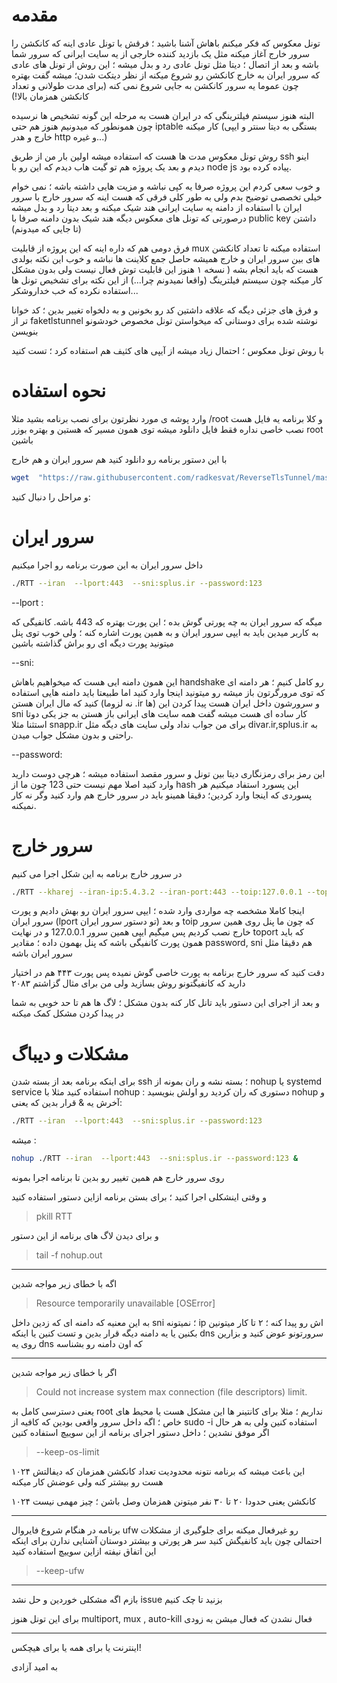 # مقدمه
تونل معکوس که فکر میکنم باهاش آشنا باشید ؛ فرقش با تونل عادی اینه که کانکشن را سرور خارج آغاز میکنه مثل یک بازدید کننده خارجی از یه سایت ایرانی که سرور شما باشه
و بعد از اتصال ؛ دیتا مثل تونل عادی رد و بدل میشه ؛ این روش از تونل های عادی که سرور ایران به خارج کانکشن رو شروع میکنه از نظر دیتکت شدن؛ میشه گفت بهتره چون عموما یه سرور کانکشن به جایی شروع نمی کنه (برای مدت طولانی و تعداد کانکشن همزمان بالا!)


البته هنوز سیستم فیلترینگی که در ایران هست به مرحله این گونه تشخیص ها نرسیده چون همونطور که میدونیم هنوز هم حتی iptable کار میکنه (بستگی به دیتا سنتر و ایپی خارج و هدر http و غیره...)

روش تونل معکوس مدت ها هست که استفاده میشه اولین بار من از طریق ssh اینو دیدم و بعد یک پروژه هم تو گیت هاب دیدم که این رو با node js پیاده کرده بود.

و خوب سعی کردم این پروژه صرفا یه کپی نباشه و مزیت هایی داشته باشه ؛ نمی خوام خیلی تخصصی توضیح بدم ولی به طور کلی فرقی که هست اینه که سرور خارج با سرور ایران با استفاده از دامنه یه سایت ایرانی هند شیک میکنه و بعد دیتا رد و بدل میشه درصورتی که تونل های معکوس دیگه هند شیک بدون دامنه صرفا با public key داشتن (تا جایی که میدونم) 

فرق دومی هم که داره اینه که این پروژه از قابلیت mux استفاده میکنه تا تعداد کانکشن های بین سرور ایران و خارج همیشه حاصل جمع کلاینت ها نباشه و خوب این نکته بولدی هست که باید انجام بشه ( نسخه ۱ هنوز این قابلیت توش فعال نیست ولی بدون مشکل کار میکنه چون سیستم فیلترینگ (واقعا نمیدونم چرا...) از این نکته برای تشخیص تونل ها استفاده نکرده که خب خداروشکر...

و فرق های جزئی دیگه که علاقه داشتین کد رو بخونین و به دلخواه تغییر بدین ؛ کد خوانا تر از faketlstunnel نوشته شده برای دوستانی که میخواستن تونل مخصوص خودشونو بنویسن


با روش تونل معکوس ؛ احتمال زیاد میشه از آیپی های کثیف هم استفاده کرد ؛ تست کنید
# نحوه استفاده 

وارد پوشه ی مورد نظرتون برای نصب برنامه بشید مثلا /root
و کلا برنامه یه فایل هست نصب خاصی نداره فقط فایل دانلود میشه توی همون مسیر که هستین و بهتره بوزر root باشین 

با این دستور برنامه رو دانلود کنید هم سرور ایران و هم خارج
```sh
wget  "https://raw.githubusercontent.com/radkesvat/ReverseTlsTunnel/master/install.sh" -O install.sh && chmod +x install.sh && bash install.sh 
```

و مراحل را دنبال کنید:

# سرور ایران

داخل سرور ایران به این صورت برنامه رو اجرا میکنیم
```sh
./RTT --iran  --lport:443  --sni:splus.ir --password:123
```

--lport :

میگه که سرور ایران به چه پورتی گوش بده ؛ این پورت بهتره که 443 باشه. کانفیگی که به کاربر میدین باید به ایپی سرور ایران و به همین پورت اشاره کنه ؛ ولی خوب توی پنل میتونید پورت دیگه ای رو براش گذاشته باشین 

--sni:

این همون دامنه ایی هست که میخواهیم باهاش handshake رو کامل کنیم ؛ هر دامنه ای که توی مرورگرتون باز میشه رو میتونید اینجا وارد کنید اما طبیعتا باید دامنه هایی استفاده کنید که مال ایران هستن (نه لزوما .ir ها) و سرورشون داخل ایران هست 
پیدا کردن این sni کار ساده ای هست میشه گفت همه سایت های ایرانی باز هستن به جز یکی دوتا استثنا مثلا snapp.ir برای من جواب نداد ولی سایت های دیگه مثل divar.ir,splus.ir به راحتی و بدون مشکل جواب میدن.

  
--password:
 
این رمز برای رمزنگاری دیتا بین تونل و سرور مقصد استفاده میشه ؛ هرچی دوست دارید وارد کنید اصلا مهم نیست حتی 123 چون ما از hash این پسورد استفاد میکنیم
هر پسوردی که اینجا وارد کردین؛ دقیقا همینو باید در سرور خارج هم وارد کنید وگر نه کار نمیکنه.

# سرور خارج

در سرور خارج برنامه به این شکل اجرا می کنیم
```sh
./RTT --kharej --iran-ip:5.4.3.2 --iran-port:443 --toip:127.0.0.1 --toport:2083 --password:123 --sni:splus.ir
```

اینجا کاملا مشخصه چه مواردی وارد شده ؛ ایپی سرور ایران رو بهش دادیم و پورت سرور ایران (lport تو دستور سرور ایران) و بعد toip که چون ما پنل روی همین سرور خارج نصب کردیم پس میگیم ایپی همین سرور 127.0.0.1
و در نهایت toport که باید همون پورت کانفیگی باشه که پنل بهمون داده ؛ مقادیر password, sni هم دقیقا مثل سرور ایران باشه

دقت کنید که سرور خارج برنامه به پورت خاصی گوش نمیده پس پورت ۴۴۳ هم در اختیار دارید که کانفیگتونو روش بسازید ولی من برای مثال گزاشتم ۲۰۸۳

و بعد از اجرای این دستور باید تانل کار کنه بدون مشکل ؛ لاگ ها هم تا حد خوبی به شما در پیدا کردن مشکل کمک میکنه 


# مشکلات و دیباگ

برای اینکه برنامه بعد از بسته شدن ssh ؛ بسته نشه و ران بمونه از nohup یا systemd service استفاده کنید 
مثلا با nohup :
دستوری که ران کردید رو اولش بنویسید nohup و آخرش یه & قرار بدین که یعنی:
```sh
./RTT --iran  --lport:443  --sni:splus.ir --password:123
```
میشه :
```sh
nohup ./RTT --iran  --lport:443  --sni:splus.ir --password:123 &
```
روی سرور خارج هم همین تغییر رو بدین تا برنامه اجرا بمونه

و وقتی اینشکلی اجرا کنید ؛ برای بستن برنامه ازاین دستور استفاده کنید
> pkill RTT

و برای دیدن لاگ های برنامه از این دستور
> tail -f nohup.out




* * *


اگه با خطای زیر مواجه شدین 
> Resource temporarily unavailable [OSError]

به این معنیه که دامنه ای که زدین داخل sni ؛ نمیتونه ip اش رو پیدا کنه ؛ ۲ تا کار میتونین بکنین یا یه دامنه دیگه قرار بدین و تست کنین یا اینکه dns سرورتونو عوض کنید و بزارین روی یه dns که اون دامنه رو بشناسه




* * *


اگر با خطای زیر مواجه شدین
> Could not increase system max connection (file descriptors) limit.

یعنی دسترسی کامل به root نداریم ؛ مثلا برای کانتینر ها این مشکل هست یا محیط های خاص ؛ اگه داخل سرور واقعی بودین که کافیه از sudo -i استفاده کنین ولی به هر حال اگر موفق نشدین ؛ داخل دستور اجرای برنامه از این سوییچ استفاده کنین
> --keep-os-limit

این باعث میشه که برنامه نتونه محدودیت تعداد کانکشن همزمان که دیفالتش ۱۰۲۴ هست رو بیشتر کنه ولی عوضش کار میکنه

۱۰۲۴ کانکشن یعنی حدودا ۲۰ تا ۳۰ نفر میتونن همزمان وصل باشن ؛ چیز مهمی نیست
* * *
برنامه در هنگام شروع فایروال ufw رو غیرفعال میکنه برای جلوگیری از مشکلات احتمالی چون باید کانفیگش کنید سر هر پورتی و بیشتر دوستان آشنایی ندارن
برای اینکه این اتفاق نیفته ازاین سوییچ استفاده کنید

> --keep-ufw

* * *

بازم اگه مشکلی خوردین و حل نشد issue بزنید تا چک کنیم 

برای این تونل هنوز multiport, mux , auto-kill فعال نشدن که فعال میشن به زودی 


* * *

اینترنت یا برای همه یا برای هیچکس!

به امید آزادی

